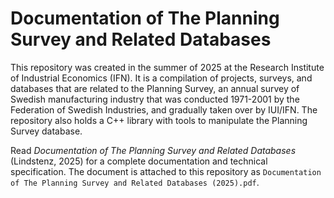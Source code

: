 # Documentation of The Planning Survey and Related Databases

This repository was created in the summer of 2025 at the Research Institute of Industrial Economics (IFN). It is a compilation of projects, surveys, and databases that are related to the Planning Survey, an annual survey of Swedish manufacturing industry that was conducted 1971-2001 by the Federation of Swedish Industries, and gradually taken over by IUI/IFN. The repository also holds a C++ library with tools to manipulate the Planning Survey database.

Read _Documentation of The Planning Survey and Related Databases_ (Lindstenz, 2025) for a complete documentation and technical specification. The document is attached to this repository as ```Documentation of The Planning Survey and Related Databases (2025).pdf```.
